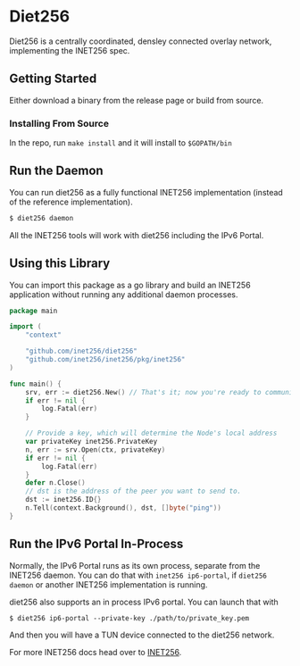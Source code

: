 # Diet256
Diet256 is a centrally coordinated, densley connected overlay network, implementing the INET256 spec.

## Getting Started
Either download a binary from the release page or build from source.

### Installing From Source
In the repo, run `make install` and it will install to `$GOPATH/bin`

## Run the Daemon
You can run diet256 as a fully functional INET256 implementation (instead of the reference implementation).

```bash
$ diet256 daemon
```

All the INET256 tools will work with diet256 including the IPv6 Portal.

## Using this Library
You can import this package as a go library and build an INET256 application without running any additional daemon processes.

```go
package main

import (
	"context"

	"github.com/inet256/diet256"
	"github.com/inet256/inet256/pkg/inet256"
)

func main() {
	srv, err := diet256.New() // That's it; now you're ready to communicate with other Nodes.
	if err != nil {
		log.Fatal(err)
	}

	// Provide a key, which will determine the Node's local address
	var privateKey inet256.PrivateKey
	n, err := srv.Open(ctx, privateKey)
	if err != nil {
		log.Fatal(err)
	}
	defer n.Close()
	// dst is the address of the peer you want to send to.
	dst := inet256.ID{}
	n.Tell(context.Background(), dst, []byte("ping"))
}
```

## Run the IPv6 Portal In-Process
Normally, the IPv6 Portal runs as its own process, separate from the INET256 daemon.
You can do that with `inet256 ip6-portal`, if `diet256 daemon` or another INET256 implementation is running.

diet256 also supports an in process IPv6 portal.  You can launch that with
```
$ diet256 ip6-portal --private-key ./path/to/private_key.pem
```
And then you will have a TUN device connected to the diet256 network.

For more INET256 docs head over to [INET256](https://github.com/inet256/inet256).
